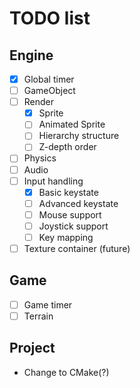 # TODO list

## Engine

- [x] Global timer
- [ ] GameObject
- [ ] Render
  - [x] Sprite
  - [ ] Animated Sprite
  - [ ] Hierarchy structure
  - [ ] Z-depth order
- [ ] Physics
- [ ] Audio
- [ ] Input handling
  - [x] Basic keystate
  - [ ] Advanced keystate
  - [ ] Mouse support
  - [ ] Joystick support
  - [ ] Key mapping
- [ ] Texture container (future)

## Game

- [ ] Game timer
- [ ] Terrain

## Project

- Change to CMake(?)
